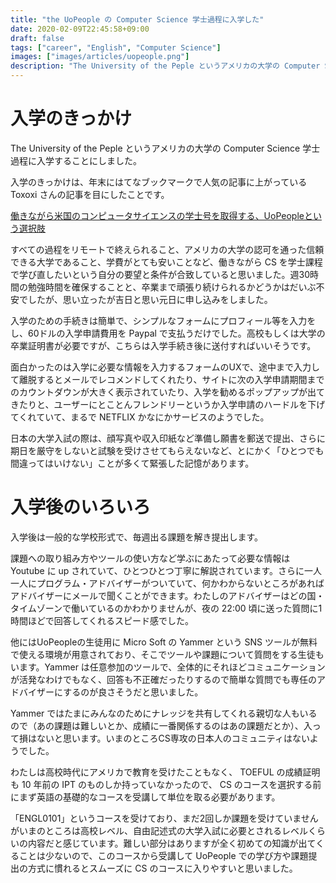 ```yaml
---
title: "the UoPeople の Computer Science 学士過程に入学した"
date: 2020-02-09T22:45:58+09:00
draft: false
tags: ["career", "English", "Computer Science"]
images: ["images/articles/uopeople.png"]
description: "The University of the Peple というアメリカの大学の Computer Science 学士過程に入学することにしました。すべての過程をリモートで終えられること、アメリカの大学の認可を通った信頼できる大学であること、学費がとても安いことなど、働きながら CS を学士課程で学び直したいという自分の要望と条件が合致していると思いました。週30時間の勉強時間を確保することと、卒業まで頑張り続けられるかどうかはだいぶ不安でしたが、思い立ったが吉日と思い元日に申し込みをしました。"
---
```

# 入学のきっかけ
The University of the Peple というアメリカの大学の Computer Science 学士過程に入学することにしました。

入学のきっかけは、年末にはてなブックマークで人気の記事に上がっている Toxoxi さんの記事を目にしたことです。

[働きながら米国のコンピュータサイエンスの学士号を取得する、UoPeopleという選択肢](https://tmkk.hatenablog.com/entry/2019/12/30/191131)

すべての過程をリモートで終えられること、アメリカの大学の認可を通った信頼できる大学であること、学費がとても安いことなど、働きながら CS を学士課程で学び直したいという自分の要望と条件が合致していると思いました。週30時間の勉強時間を確保することと、卒業まで頑張り続けられるかどうかはだいぶ不安でしたが、思い立ったが吉日と思い元日に申し込みをしました。

入学のための手続きは簡単で、シンプルなフォームにプロフィール等を入力をし、60ドルの入学申請費用を Paypal で支払うだけでした。高校もしくは大学の卒業証明書が必要ですが、こちらは入学手続き後に送付すればいいそうです。

面白かったのは入学に必要な情報を入力するフォームのUXで、途中まで入力して離脱するとメールでレコメンドしてくれたり、サイトに次の入学申請期間までのカウントダウンが大きく表示されていたり、入学を勧めるポップアップが出てきたりと、ユーザーにとことんフレンドリーというか入学申請のハードルを下げてくれていて、まるで NETFLIX かなにかサービスのようでした。

日本の大学入試の際は、顔写真や収入印紙など準備し願書を郵送で提出、さらに期日を厳守をしないと試験を受けさせてもらえないなど、とにかく「ひとつでも間違ってはいけない」ことが多くて緊張した記憶があります。

# 入学後のいろいろ

入学後は一般的な学校形式で、毎週出る課題を解き提出します。

課題への取り組み方やツールの使い方など学ぶにあたって必要な情報は Youtube に up されていて、ひとつひとつ丁寧に解説されています。さらに一人一人にプログラム・アドバイザーがついていて、何かわからないところがあればアドバイザーにメールで聞くことができます。わたしのアドバイザーはどの国・タイムゾーンで働いているのかわかりませんが、夜の 22:00 頃に送った質問に1時間ほどで回答してくれるスピード感でした。

他にはUoPeopleの生徒用に Micro Soft の Yammer という SNS ツールが無料で使える環境が用意されており、そこでツールや課題について質問をする生徒もいます。Yammer は任意参加のツールで、全体的にそれほどコミュニケーションが活発なわけでもなく、回答も不正確だったりするので簡単な質問でも専任のアドバイザーにするのが良さそうだと思いました。

Yammer ではたまにみんなのためにナレッジを共有してくれる親切な人もいるので（あの課題は難しいとか、成績に一番関係するのはあの課題だとか）、入って損はないと思います。いまのところCS専攻の日本人のコミュニティはないようでした。

わたしは高校時代にアメリカで教育を受けたこともなく、 TOEFUL の成績証明も 10 年前の IPT のものしか持っていなかったので、 CS のコースを選択する前にまず英語の基礎的なコースを受講して単位を取る必要があります。

「ENGL0101」というコースを受けており、まだ2回しか課題を受けていませんがいまのところは高校レベル、自由記述式の大学入試に必要とされるレベルくらいの内容だと感じています。難しい部分はありますが全く初めての知識が出てくることは少ないので、このコースから受講して UoPeople での学び方や課題提出の方式に慣れるとスムーズに CS のコースに入りやすいと思いました。
